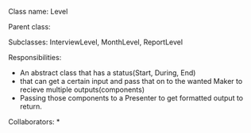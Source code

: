 Class name: Level

Parent class:

Subclasses: InterviewLevel, MonthLevel, ReportLevel

Responsibilities:
* An abstract class that has a status(Start, During, End)
* that can get a certain input and pass that on to the wanted Maker to recieve multiple outputs(components)
* Passing those components to a Presenter to get formatted output to return.

Collaborators:
* 